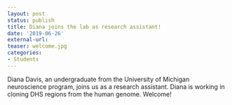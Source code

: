 ```yaml
---
layout: post
status: publish
title: Diana joins the lab as research assistant!
date: '2019-06-26'
external-url:
teaser: welcome.jpg
categories:
- Students
---
```


Diana Davis, an undergraduate from the University of Michigan neuroscience program, joins us as a research assistant. Diana is working in cloning DHS regions from the human genome. Welcome!
